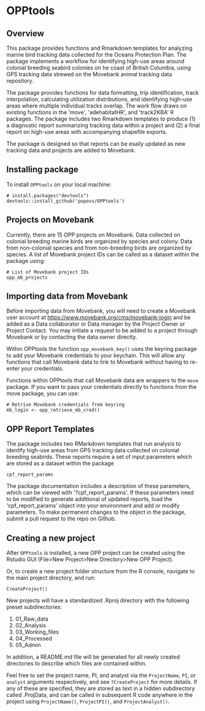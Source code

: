 # OPPtools

<!--<a href='https://cida-csph.github.io/CIDAtools'><img src='inst/figures/CIDAtoolshex.png' align="right" height="139" /></a>

[![R-CMD-check](https://github.com/CIDA-CSPH/CIDAtools/workflows/R-CMD-check/badge.svg)](https://github.com/CIDA-CSPH/CIDAtools/actions)
-->

## Overview

This package provides functions and Rmarkdown templates for analyzing marine bird tracking data collected for the Oceans Protection Plan. The package implements a workflow for identifying high-use areas around colonial breeding seabird colonies on he coast of British Columbia, using GPS tracking data strewed on the Movebank animal tracking data repository.

The package provides functions for data formatting, trip identification, track interpolation, calculating utilization distributions, and identifying high-use areas where multiple individual tracks overlap. The work flow draws on existing functions in the 'move', 'adehabitatHR', and 'track2KBA' R packages. The package includes two Rmarkdown templates to produce (1) a diagnostic report summarizing tracking data within a project and (2) a final report on high-use areas with accompanying shapefile exports.

The package is designed so that reports can be esaily updated as new tracking data and projects are added to Movebank.

## Installing package

To install `OPPtools` on your local machine:

```
# install.packages("devtools")
devtools::install_github('popovs/OPPtools')

```

## Projects on Movebank

Currently, there are 15 OPP projects on Movebank. Data collected on colonial breeding marine birds are organized by species and colony. Data from non-colonial species and from non-breeding birds are organized by species. A list of Movebank project IDs can be called as a dataset within the package using:

```
# List of Movebank project IDs
opp_mb_projects
```

## Importing data from Movebank

Before importing data from Movebank, you will need to create a Movebank user account at https://www.movebank.org/cms/movebank-login and be added as a Data collaborator or Data manager by the Project Owner or Project Contact. You may initiate a request to be added to a project through Movebank or by contacting the data owner directly.

Within OPPtools the function `opp_movebank_key()` uses the keyring package to add your Movebank credentials to your keychain. This will allow any functions that call Movebank data to link to Movebank without having to re-enter your credentials.

Functions within OPPtools that call Movebank data are wrappers to the `move` package. If you want to pass your credentials directly to functions from the move package, you can use:

```
# Retrive Movebank credentials from keyring
mb_login <- opp_retrieve_mb_cred()
```

## OPP Report Templates

The package includes two RMarkdown templates that run analysis to identify high-use areas from GPS tracking data collected on colonial breeding seabirds. These reports require a set of input parameters which are stored as a dataset within the package

```
cpf_report_params
```
The package documentation includes a description of these parameters, which can be viewed with '?cpf_report_params'. If these parameters need to be modified to generate additional of updated reports, load the 'cpf_report_params' object into your environment and add or modify parameters. To make permanent changes to the object in the package, submit a pull request to the repo on Github.


## Creating a new project

After `OPPtools` is installed, a new OPP project can be created using the
Rstudio GUI (File>New Project>New Directory>New OPP Project).

Or, to create a new project folder structure from the R console, 
navigate to the main project directory, and run: 

```
CreateProject()

```

New projects will have a standardized .Rproj directory with the following preset subdirectories:

1. 01_Raw_data
2. 02_Analysis
3. 03_Working_files
4. 04_Processed
5. 05_Admin

In addition, a README.md file will be generated for all newly created directories to describe which files are contained within.

Feel free to set the project name, PI, and analyst via the `ProjectName`, `PI`, or `analyst`
arguments respectively, and see `?CreateProject` for more details. If any of these are
specified, they are stored as text in a hidden subdirectory called .ProjData, and can
be called in subsequent R code anywhere in the project using `ProjectName()`, `ProjectPI()`, and
`ProjectAnalyst()`. 

```

